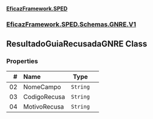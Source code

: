 #### [EficazFramework.SPED](EficazFrameworkSPED.md 'EficazFramework SPED')
### [EficazFramework.SPED.Schemas.GNRE.V1](EficazFramework.SPED.Schemas.GNRE.V1.md 'EficazFramework.SPED.Schemas.GNRE.V1')

## ResultadoGuiaRecusadaGNRE Class
### Properties

| # | Name | Type | |
| ---: | :--- | :---: | :--- |
| 02 | NomeCampo | `String` |  |
| 03 | CodigoRecusa | `String` |  |
| 04 | MotivoRecusa | `String` |  |
